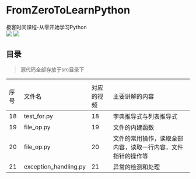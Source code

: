 # FromZeroToLearnPython
极客时间课程-从零开始学习Python<br/>
 ![](https://img.shields.io/badge/Python-3.7-brightgreen.svg)    ![](<https://img.shields.io/badge/build-pass-brightgreen.svg>)
## 目录
> 源代码全部存放于src目录下
<table>
    <th>
        <tr>
            <td>序号</td>
            <td>文件名</td>
            <td>对应的视频</td>
            <td>主要讲解的内容</td>
        </tr>
    </th>
    <tbody>
        <tr><td>18</td><td>test_for.py</td><td>18</td><td>字典推导式与列表推导式</td></tr>
        <tr><td>19</td><td>file_op.py</td><td>19</td><td>文件的内建函数</td></tr>
        <tr><td>20</td><td>file_op.py</td><td>20</td><td>文件的常用操作，读取全部内容，读取一行内容，文件指针的操作等</td></tr>
        <tr><td>21</td><td>exception_handling.py</td><td>21</td><td>异常的检测和处理</td></tr>
    </tbody>
</table>
